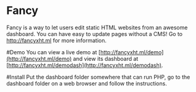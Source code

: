 # Fancy
Fancy is a way to let users edit static HTML websites from an awesome dashboard. You can have easy to update pages without a CMS! Go to http://fancyxht.ml for more information.

#Demo
You can view a live demo at [http://fancyxht.ml/demo](http://fancyxht.ml/demo) and view its dashboard at [http://fancyxht.ml/demodash](http://fancyxht.ml/demodash).

#Install
Put the dashboard folder somewhere that can run PHP, go to the dashboard folder on a web browser and follow the instructions.